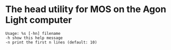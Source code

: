 # The head utility for MOS on the Agon Light computer

```
Usage: %s [-hn] filename
-h show this help message
-n print the first n lines (default: 10)
```
